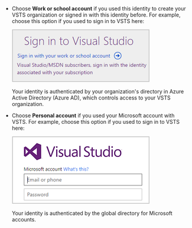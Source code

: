 *	Choose **Work or school account** if you used this identity 
to create your VSTS organization or signed in with this 
identity before. For example, choose this option if you used to sign in to VSTS here:

	<img src="./_img/old-azuread-signin.png" alt="Old signin for work or school accounts" style="border: 1px solid #CCCCCC">

	Your identity is authenticated by your organization's 
	directory in Azure Active Directory (Azure AD), 
	which controls access to your VSTS organization.

*	Choose **Personal account** if you used your Microsoft account with VSTS. 
	For example, choose this option if you used to sign in to VSTS here:

	<img src="./_img/old-msa-signin.png" alt="Old signin for Microsoft account" style="border: 1px solid #CCCCCC">

	Your identity is authenticated by the global directory for Microsoft accounts.

